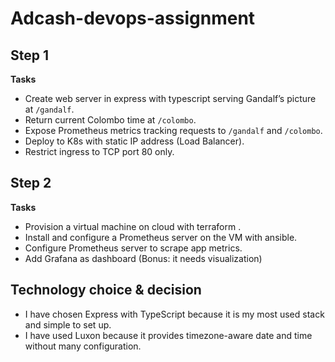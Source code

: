 # Adcash-devops-assignment

## Step 1

**Tasks**

- Create web server in express with typescript serving Gandalf’s picture at `/gandalf`.
- Return current Colombo time at `/colombo`.
- Expose Prometheus metrics tracking requests to `/gandalf` and `/colombo`.
- Deploy to K8s with static IP address (Load Balancer).
- Restrict ingress to TCP port 80 only.

## Step 2

**Tasks**

- Provision a virtual machine on cloud with terraform .
- Install and configure a Prometheus server on the VM with ansible.
- Configure Prometheus server to scrape app metrics.
- Add Grafana as dashboard (Bonus: it needs visualization)

## Technology choice & decision

- I have chosen Express with TypeScript because it is my most used stack and simple to set up.
- I have used Luxon because it provides timezone-aware date and time without many configuration.
